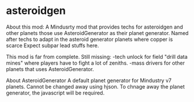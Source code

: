 # asteroidgen

About this mod: 
A Mindusrty mod that provides techs for asteroidgen and other planets those use AsteroidGenerator as their planet generator. Named after 
techs to adapt in the asteroid generator planets where copper is scarce
Expect subpar lead stuffs here. 

This mod is far from complete. Still missing:
-tech unlock for field "drill data mines" where players have to fight a lot of zeniths. 
-mass drivers for other planets that uses AsteroidGenerator. 

About AsteroidGenerator
A default planet generator for Mindustry v7 planets. Cannot be changed away using hjson. To chnage away the planet generator, the javascript will be required.  
